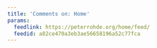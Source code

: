 ```yaml
---
title: 'Comments on: Home'
params:
  feedlink: https://peterrohde.org/home/feed/
  feedid: a82ce470a3eb3ae56658196a52c77fca
---
```

